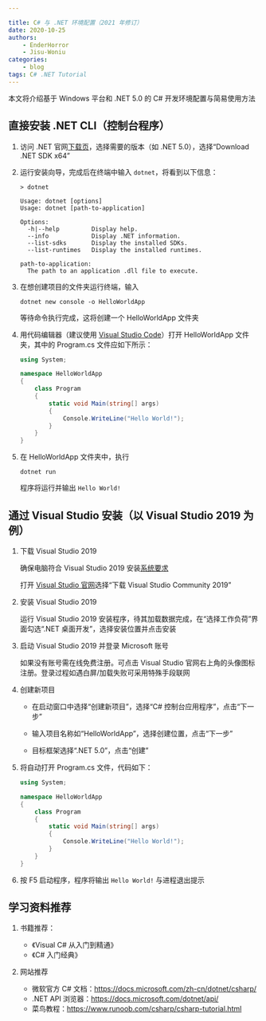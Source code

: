 ```yaml
---

title: C# 与 .NET 环境配置（2021 年修订）
date: 2020-10-25
authors:
    - EnderHorror
    - Jisu-Woniu
categories:
    - blog
tags: C# .NET Tutorial
---
```


本文将介绍基于 Windows 平台和 .NET 5.0 的 C# 开发环境配置与简易使用方法  

<!--more-->

## 直接安装 .NET CLI（控制台程序）

1. 访问 .NET 官网[下载页](https://dotnet.microsoft.com/download)，选择需要的版本（如 .NET 5.0），选择“Download .NET SDK x64”

2. 运行安装向导，完成后在终端中输入 `dotnet`，将看到以下信息：

    ```dotnetcli
    > dotnet
    
    Usage: dotnet [options]
    Usage: dotnet [path-to-application]
    
    Options:
      -h|--help         Display help.
      --info            Display .NET information.
      --list-sdks       Display the installed SDKs.
      --list-runtimes   Display the installed runtimes.
    
    path-to-application:
      The path to an application .dll file to execute.
    ```

3. 在想创建项目的文件夹运行终端，输入

    ```dotnetcli
    dotnet new console -o HelloWorldApp
    ```

    等待命令执行完成，这将创建一个 HelloWorldApp 文件夹

4. 用代码编辑器（建议使用 [Visual Studio Code](https://code.visualstudio.com/)）打开 HelloWorldApp 文件夹，其中的 Program.cs 文件应如下所示：

    ```csharp
    using System;

    namespace HelloWorldApp
    {
        class Program
        {
            static void Main(string[] args)
            {
                Console.WriteLine("Hello World!");
            }
        }
    }
    ```

5. 在 HelloWorldApp 文件夹中，执行

    ```dotnetcli
    dotnet run
    ```

    程序将运行并输出 `Hello World!`

## 通过 Visual Studio 安装（以 Visual Studio 2019 为例）

1. 下载 Visual Studio 2019

    确保电脑符合 Visual Studio 2019 安装[系统要求](https://docs.microsoft.com/zh-cn/visualstudio/releases/2019/system-requirements)

    打开 [Visual Studio 官网](https://visualstudio.microsoft.com/)选择“下载 Visual Studio Community 2019”

2. 安装 Visual Studio 2019

    运行 Visual Studio 2019 安装程序，待其加载数据完成，在“选择工作负荷”界面勾选“.NET 桌面开发”，选择安装位置并点击安装

3. 启动 Visual Studio 2019 并登录 Microsoft 账号

    如果没有账号需在线免费注册。可点击 Visual Studio 官网右上角的头像图标注册。登录过程如遇白屏/加载失败可采用特殊手段联网

4. 创建新项目
    - 在启动窗口中选择“创建新项目”，选择“C# 控制台应用程序”，点击“下一步”

    - 输入项目名称如“HelloWorldApp”，选择创建位置，点击“下一步”

    - 目标框架选择“.NET 5.0”，点击“创建”

5. 将自动打开 Program.cs 文件，代码如下：

    ```csharp
    using System;
    
    namespace HelloWorldApp
    {
        class Program
        {
            static void Main(string[] args)
            {
                Console.WriteLine("Hello World!");
            }
        }
    }
    ```

6. 按 F5 启动程序，程序将输出 `Hello World!` 与进程退出提示

## 学习资料推荐

1. 书籍推荐：

    - 《Visual C# 从入门到精通》
    - 《C# 入门经典》

2. 网站推荐

    - 微软官方 C# 文档：<https://docs.microsoft.com/zh-cn/dotnet/csharp/>
    - .NET API 浏览器：<https://docs.microsoft.com/dotnet/api/>
    - 菜鸟教程：<https://www.runoob.com/csharp/csharp-tutorial.html>
